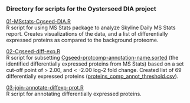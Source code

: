 ### Directory for scripts for the Oysterseed DIA project

[01-MSstats-Cgseed-DIA.R](https://github.com/grace-ac/paper-pacific.oyster-larvae/blob/master/scripts/01-MSstats-Cgseed-DIA.R)    
R script for using MS Stats package to analyze Skyline Daily MS Stats report. Creates visualizations of the data, and a list of differentially expressed proteins as compared to the background proteome. 

[02-Cgseed-diff-exp.R](https://github.com/grace-ac/paper-pacific.oyster-larvae/blob/master/scripts/02-Cgseed-diff-exp.R)   
R script for subsetting [Cgseed-protcomp-annotation-name.sorted](https://github.com/grace-ac/paper-pacific.oyster-larvae/blob/master/analyses/Cgseed-protcomp-annotation-name.sorted) (the identified differentially expressed proteins from MS Stats) based on a set cut-off point of > 2.00, and < -2.00 log-2 fold change. Created list of 69 differentially expressed proteins ([proteins_comp_annot_threshold.csv](https://github.com/grace-ac/paper-pacific.oyster-larvae/blob/master/analyses/proteins_comp_annot_threshold.csv)).

[03-join-annotate-diffexp-prot.R](https://github.com/grace-ac/paper-pacific.oyster-larvae/blob/master/scripts/03-join-annotate-diffexp-prot.R)    
R script for annotating differentially expressed proteins. 
